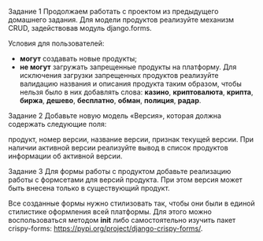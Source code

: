 Задание 1
Продолжаем работать с проектом из предыдущего домашнего задания. Для модели продуктов реализуйте механизм CRUD, 
задействовав модуль django.forms.

Условия для пользователей:

- **могут** создавать новые продукты;
- **не могут** загружать запрещенные продукты на платформу.
Для исключения загрузки запрещенных продуктов реализуйте валидацию названия и описания продукта таким образом, 
чтобы нельзя было в них добавлять слова: **казино**, **криптовалюта**, **крипта**, **биржа**, **дешево**, **бесплатно**,
**обман**, **полиция**, **радар**.

Задание 2
Добавьте новую модель «Версия», которая должна содержать следующие поля:

продукт,
номер версии,
название версии,
признак текущей версии.
При наличии активной версии реализуйте вывод в список продуктов информации об активной версии.

Задание 3
Для формы работы с продуктом добавьте реализацию работы с формсетами для версий продукта. При этом версия может быть 
внесена только в существующий продукт.

Все созданные формы нужно стилизовать так, чтобы они были в единой стилистике оформления всей платформы. Для этого можно
воспользоваться методом __init__ либо самостоятельно изучить пакет crispy-forms: 
https://pypi.org/project/django-crispy-forms/.
